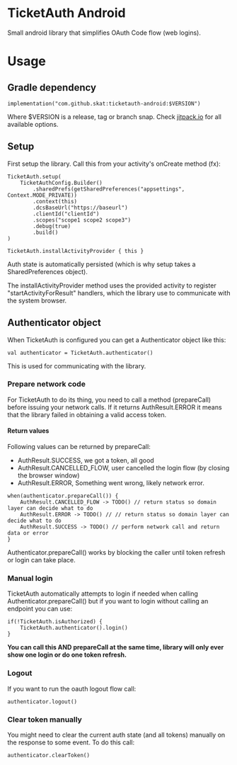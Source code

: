 # TicketAuth Android

Small android library that simplifies OAuth Code flow (web logins).

# Usage

## Gradle dependency
```
implementation("com.github.skat:ticketauth-android:$VERSION")
```
Where $VERSION is a release, tag or branch snap. Check [jitpack.io](https://jitpack.io)
for all available options.

## Setup

First setup the library. Call this from your activity's onCreate method (fx):
```
TicketAuth.setup(
    TicketAuthConfig.Builder()
        .sharedPrefs(getSharedPreferences("appsettings", Context.MODE_PRIVATE))
        .context(this)
        .dcsBaseUrl("https://baseurl")
        .clientId("clientId")
        .scopes("scope1 scope2 scope3")
        .debug(true)
        .build()
)

TicketAuth.installActivityProvider { this }
```

Auth state is automatically persisted (which is why setup takes a SharedPreferences object).

The installActivityProvider method uses the provided activity to register "startActivityForResult" handlers,
which the library use to communicate with the system browser.


## Authenticator object
When TicketAuth is configured you can get a Authenticator object like this:

```
val authenticator = TicketAuth.authenticator()
```
This is used for communicating with the library.

### Prepare network code
For TicketAuth to do its thing, you need to call a method (prepareCall) before issuing
your network calls. If it returns AuthResult.ERROR it means that the library failed in obtaining
a valid access token. 

#### Return values

Following values can be returned by prepareCall:

- AuthResult.SUCCESS, we got a token, all good
- AuthResult.CANCELLED_FLOW, user cancelled the login flow (by closing the browser window)
- AuthResult.ERROR, Something went wrong, likely network error.

```
when(authenticator.prepareCall()) {
    AuthResult.CANCELLED_FLOW -> TODO() // return status so domain layer can decide what to do
    AuthResult.ERROR -> TODO() // // return status so domain layer can decide what to do
    AuthResult.SUCCESS -> TODO() // perform network call and return data or error
}
```

Authenticator.prepareCall() works by blocking the caller until token refresh or login can take place.

### Manual login

TicketAuth automatically attempts to login if needed when calling Authenticator.prepareCall()
but if you want to login without calling an endpoint you can use:

```
if(!TicketAuth.isAuthorized) {
    TicketAuth.authenticator().login()
}
```

__You can call this AND prepareCall at the same time, 
library will only ever show one login or do one token refresh.__

### Logout
If you want to run the oauth logout flow call:
```
authenticator.logout()
```

### Clear token manually
You might need to clear the current auth state (and all tokens) manually on the response
to some event. To do this call:

```
authenticator.clearToken()
```

